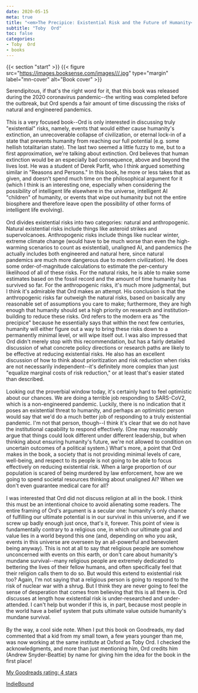 ```yaml
---
date: 2020-05-15
meta: true
title: "<em>The Precipice: Existential Risk and the Future of Humanity</em>"
subtitle: "Toby  Ord"
toc: false
categories:
- Toby  Ord
- books
---
```


{{< section "start" >}}
{{< figure src="https://images.booksense.com/images///.jpg" type="margin" label="mn-cover" alt="Book cover" >}}

Serendipitous, if that's the right word for it, that this book was released during the 2020 coronavirus pandemic--the writing was completed before the outbreak, but Ord spends a fair amount of time discussing the risks of natural and engineered pandemics.<br /><br />This is a very focused book--Ord is only interested in discussing truly "existential" risks, namely, events that would either cause humanity's extinction, an unrecoverable collapse of civilization, or eternal lock-in of a state that prevents humanity from reaching our full potential (e.g. some hellish totalitarian state). The last two seemed a little fuzzy to me, but to a first approximation, we're talking about extinction. Ord believes that human extinction would be an especially bad consequence, above and beyond the lives lost. He was a student of Derek Parfit, who I think argued something similar in "Reasons and Persons." In this book, he more or less takes that as given, and doesn't spend much time on the philosophical argument for it (which I think is an interesting one, especially when considering the possibility of intelligent life elsewhere in the universe, intelligent AI "children" of humanity, or events that wipe out humanity but not the entire biosphere and therefore leave open the possibility of other forms of intelligent life evolving).<br /><br />Ord divides existential risks into two categories: natural and anthropogenic. Natural existential risks include things like asteroid strikes and supervolcanoes. Anthropogenic risks include things like nuclear winter, extreme climate change (would have to be much worse than even the high-warming scenarios to count as existential), unaligned AI, and pandemics (he actually includes both engineered and natural here, since natural pandemics are much more dangerous due to modern civilization). He does some order-of-magnitude calculations to estimate the per-century likelihood of all of these risks. For the natural risks, he is able to make some estimates based on the fossil record and the amount of time humanity has survived so far. For the anthropogenic risks, it's much more judgmental, but I think it's admirable that Ord makes an attempt. His conclusion is that the anthropogenic risks far outweigh the natural risks, based on basically any reasonable set of assumptions you care to make; furthermore, they are high enough that humanity should set a high priority on research and institution-building to reduce these risks. Ord refers to the modern era as "the precipice" because he essentially says that within the next few centuries, humanity will either figure out a way to bring these risks down to a permanently minimal level, or will wipe itself out. I was also impressed that Ord didn't merely stop with this recommendation, but has a fairly detailed discussion of what concrete policy directions or research paths are likely to be effective at reducing existential risks. He also has an excellent discussion of how to think about prioritization and risk reduction when risks are not necessarily independent--it's definitely more complex than just "equalize marginal costs of risk reduction," or at least that's easier stated than described.<br /><br />Looking out the proverbial window today, it's certainly hard to feel optimistic about our chances. We are doing a terrible job responding to SARS-CoV2, which is a non-engineered pandemic. Luckily, there is no indication that it poses an existential threat to humanity, and perhaps an optimistic person would say that we'd do a much better job of responding to a truly existential pandemic. I'm not that person, though--I think it's clear that we do not have the institutional capability to respond effectively. (One may reasonably argue that things could look different under different leadership, but when thinking about ensuring humanity's future, we're not allowed to condition on uncertain outcomes of a political system.) What's more, a point that Ord makes in the book, a society that is not providing minimal levels of care, well-being, and respect to its people is not going to be able to focus effectively on reducing existential risk. When a large proportion of our population is scared of being murdered by law enforcement, how are we going to spend societal resources thinking about unaligned AI? When we don't even guarantee medical care for all?<br /><br />I was interested that Ord did not discuss religion at all in the book. I think this must be an intentional choice to avoid alienating some readers. The entire framing of Ord's argument is a secular one: humanity's only chance of fulfilling our ultimate potential is in our survival in this universe, and if we screw up badly enough just once, that's it, forever. This point of view is fundamentally contrary to a religious one, in which our ultimate goal and value lies in a world beyond this one (and, depending on who you ask, events in this universe are overseen by an all-powerful and benevolent being anyway). This is not at all to say that religious people are somehow unconcerned with events on this earth, or don't care about humanity's mundane survival--many religious people are extremely dedicated to bettering the lives of their fellow humans, and often specifically feel that their religion calls them to do so. But would this extend to existential risk too? Again, I'm not saying that a religious person is going to respond to the risk of nuclear war with a shrug. But I think they are never going to feel the sense of desperation that comes from believing that this is all there is. Ord discusses at length how existential risk is under-researched and under-attended. I can't help but wonder if this is, in part, because most people in the world have a belief system that puts ultimate value outside humanity's mundane survival.<br /><br />By the way, a cool side note. When I put this book on Goodreads, my dad commented that a kid from my small town, a few years younger than me, was now working at the same institute at Oxford as Toby Ord. I checked the acknowledgments, and more than just mentioning him, Ord credits him (Andrew Snyder-Beattie) by name for giving him the idea for the book in the first place! 

[My Goodreads rating: 4 stars](https://www.goodreads.com/review/show/3314640526)  

[IndieBound](https://www.indiebound.org/book/)
